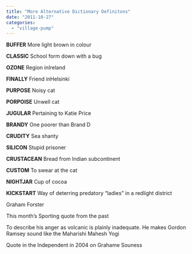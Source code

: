 ```yaml
---
title: "More Alternative Dictionary Definitons"
date: "2011-10-27"
categories: 
  - "village-pump"
---
```


**BUFFER** More light brown in colour

**CLASSIC** School form down with a bug

**OZONE** Region inIreland

**FINALLY** Friend inHelsinki

**PURPOSE** Noisy cat

**PORPOISE** Unwell cat

**JUGULAR** Pertaining to Katie Price

**BRANDY** One poorer than Brand D

**CRUDITY** Sea shanty

**SILICON** Stupid prisoner

**CRUSTACEAN** Bread from Indian subcontinent

**CUSTOM** To swear at the cat

**NIGHTJAR** Cup of cocoa

**KICKSTART** Way of deterring predatory “ladies” in a redlight district

Graham Forster

This month’s Sporting quote from the past

To describe his anger as volcanic is plainly inadequate. He makes Gordon Ramsey sound like the Maharishi Mahesh Yogi

Quote in the Independent in 2004 on Grahame Souness
